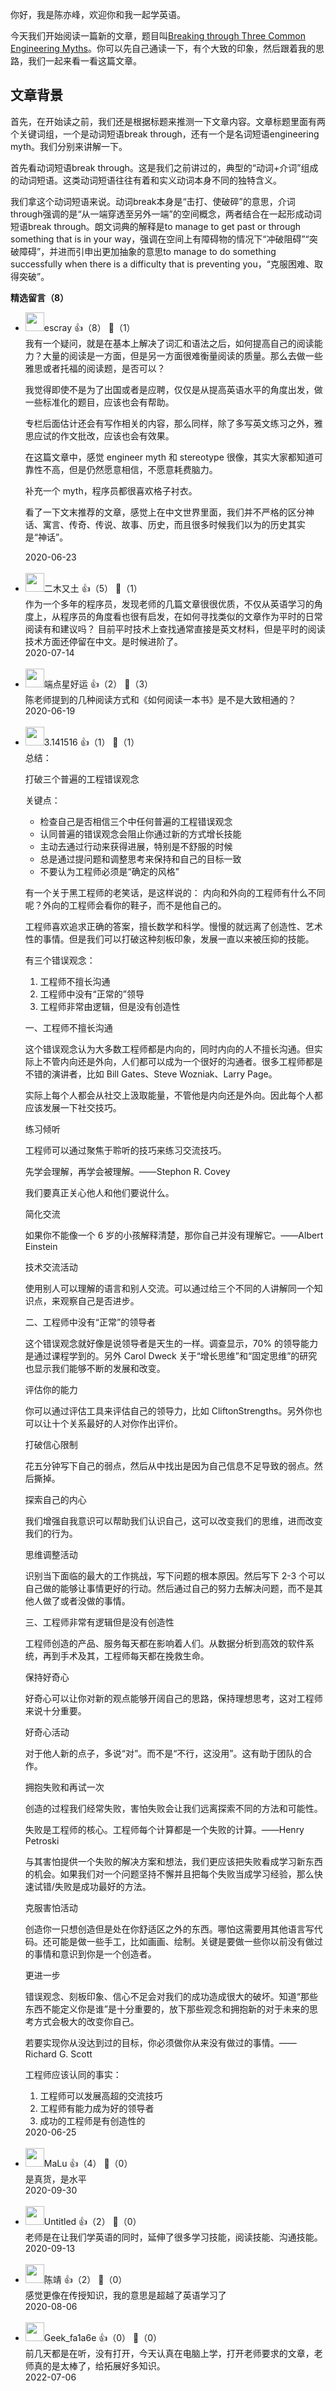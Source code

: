 你好，我是陈亦峰，欢迎你和我一起学英语。

今天我们开始阅读一篇新的文章，题目叫[Breaking through Three Common Engineering Myths](https://www.infoq.com/articles/breaking-through-engineering-myths/)。你可以先自己通读一下，有个大致的印象，然后跟着我的思路，我们一起来看一看这篇文章。

## 文章背景

首先，在开始读之前，我们还是根据标题来推测一下文章内容。文章标题里面有两个关键词组，一个是动词短语break through，还有一个是名词短语engineering myth。我们分别来讲解一下。

首先看动词短语break through。这是我们之前讲过的，典型的“动词+介词”组成的动词短语。这类动词短语往往有着和实义动词本身不同的独特含义。

我们拿这个动词短语来说。动词break本身是“击打、使破碎”的意思，介词through强调的是“从一端穿透至另外一端”的空间概念，两者结合在一起形成动词短语break through。朗文词典的解释是to manage to get past or through something that is in your way，强调在空间上有障碍物的情况下“冲破阻碍”“突破障碍”，并进而引申出更加抽象的意思to manage to do something successfully when there is a difficulty that is preventing you，“克服困难、取得突破”。
<div><strong>精选留言（8）</strong></div><ul>
<li><img src="https://static001.geekbang.org/account/avatar/00/0f/92/6d/becd841a.jpg" width="30px"><span>escray</span> 👍（8） 💬（1）<div>我有一个疑问，就是在基本上解决了词汇和语法之后，如何提高自己的阅读能力？大量的阅读是一方面，但是另一方面很难衡量阅读的质量。那么去做一些雅思或者托福的阅读题，是否可以？

我觉得即使不是为了出国或者是应聘，仅仅是从提高英语水平的角度出发，做一些标准化的题目，应该也会有帮助。

专栏后面估计还会有写作相关的内容，那么同样，除了多写英文练习之外，雅思应试的作文批改，应该也会有效果。

在这篇文章中，感觉 engineer myth 和 stereotype 很像，其实大家都知道可靠性不高，但是仍然愿意相信，不愿意耗费脑力。

补充一个 myth，程序员都很喜欢格子衬衣。

看了一下文末推荐的文章，感觉上在中文世界里面，我们并不严格的区分神话、寓言、传奇、传说、故事、历史，而且很多时候我们以为的历史其实是“神话”。</div>2020-06-23</li><br/><li><img src="https://static001.geekbang.org/account/avatar/00/13/ca/43/63bdc516.jpg" width="30px"><span>二木又土</span> 👍（5） 💬（1）<div>作为一个多年的程序员，发现老师的几篇文章很很优质，不仅从英语学习的角度上，从程序员的角度看也很有启发，在如何寻找类似的文章作为平时的日常阅读有和建议吗？ 目前平时技术上查找通常直接是英文材料，但是平时的阅读技术方面还停留在中文。是时候进阶了。</div>2020-07-14</li><br/><li><img src="https://static001.geekbang.org/account/avatar/00/14/c0/15/be72b945.jpg" width="30px"><span>端点星好运</span> 👍（2） 💬（3）<div>陈老师提到的几种阅读方式和《如何阅读一本书》是不是大致相通的？</div>2020-06-19</li><br/><li><img src="https://static001.geekbang.org/account/avatar/00/0f/76/3d/8120438b.jpg" width="30px"><span>3.141516</span> 👍（1） 💬（1）<div>总结：

打破三个普遍的工程错误观念

关键点：
* 检查自己是否相信三个中任何普遍的工程错误观念
* 认同普遍的错误观念会阻止你通过新的方式增长技能
* 主动去通过行动来获得进展，特别是不舒服的时候
* 总是通过提问题和调整思考来保持和自己的目标一致
* 不要认为工程师必须是“确定的风格”

有一个关于黑工程师的老笑话，是这样说的：
内向和外向的工程师有什么不同呢？外向的工程师会看你的鞋子，而不是他自己的。

工程师喜欢追求正确的答案，擅长数学和科学。慢慢的就远离了创造性、艺术性的事情。但是我们可以打破这种刻板印象，发展一直以来被压抑的技能。

有三个错误观念：
1. 工程师不擅长沟通
2. 工程师中没有“正常的”领导
3. 工程师非常由逻辑，但是没有创造性

一、工程师不擅长沟通

这个错误观念认为大多数工程师都是内向的，同时内向的人不擅长沟通。但实际上不管内向还是外向，人们都可以成为一个很好的沟通者。很多工程师都是不错的演讲者，比如 Bill Gates、Steve Wozniak、Larry Page。

实际上每个人都会从社交上汲取能量，不管他是内向还是外向。因此每个人都应该发展一下社交技巧。

练习倾听

工程师可以通过聚焦于聆听的技巧来练习交流技巧。

先学会理解，再学会被理解。——Stephon R. Covey

我们要真正关心他人和他们要说什么。

简化交流

如果你不能像一个 6 岁的小孩解释清楚，那你自己并没有理解它。——Albert Einstein

技术交流活动

使用别人可以理解的语言和别人交流。可以通过给三个不同的人讲解同一个知识点，来观察自己是否进步。

二、工程师中没有“正常”的领导者

这个错误观念就好像是说领导者是天生的一样。调查显示，70% 的领导能力是通过课程学到的。另外 Carol Dweck 关于“增长思维”和“固定思维”的研究也显示我们能够不断的发展和改变。

评估你的能力

你可以通过评估工具来评估自己的领导力，比如 CliftonStrengths。另外你也可以让十个关系最好的人对你作出评价。

打破信心限制

花五分钟写下自己的弱点，然后从中找出是因为自己信息不足导致的弱点。然后撕掉。

探索自己的内心

我们增强自我意识可以帮助我们认识自己，这可以改变我们的思维，进而改变我们的行为。

思维调整活动

识别当下面临的最大的工作挑战，写下问题的根本原因。然后写下 2-3 个可以自己做的能够让事情更好的行动。然后通过自己的努力去解决问题，而不是其他人做了或者没做的事情。

三、工程师非常有逻辑但是没有创造性

工程师创造的产品、服务每天都在影响着人们。从数据分析到高效的软件系统，再到手术及其，工程师每天都在挽救生命。

保持好奇心

好奇心可以让你对新的观点能够开阔自己的思路，保持理想思考，这对工程师来说十分重要。

好奇心活动

对于他人新的点子，多说“对”。而不是“不行，这没用”。这有助于团队的合作。

拥抱失败和再试一次

创造的过程我们经常失败，害怕失败会让我们远离探索不同的方法和可能性。

失败是工程师的核心。工程师每个计算都是一个失败的计算。——Henry Petroski

与其害怕提供一个失败的解决方案和想法，我们更应该把失败看成学习新东西的机会。如果我们对一个问题坚持不懈并且把每个失败当成学习经验，那么快速试错&#47;失败是成功最好的方法。

克服害怕活动

创造你一只想创造但是处在你舒适区之外的东西。哪怕这需要用其他语言写代码。还可能是做一些手工，比如画画、绘制。关键是要做一些你以前没有做过的事情和意识到你是一个创造者。

更进一步

错误观念、刻板印象、信心不足会对我们的成功造成很大的破坏。知道“那些东西不能定义你是谁”是十分重要的，放下那些观念和拥抱新的对于未来的思考方式会极大的改变你自己。

若要实现你从没达到过的目标，你必须做你从来没有做过的事情。——Richard G. Scott

工程师应该认同的事实：
1. 工程师可以发展高超的交流技巧
2. 工程师有能力成为好的领导者
3. 成功的工程师是有创造性的
</div>2020-06-25</li><br/><li><img src="https://static001.geekbang.org/account/avatar/00/10/88/a7/fb383ef7.jpg" width="30px"><span>MaLu</span> 👍（4） 💬（0）<div>是真货，是水平</div>2020-09-30</li><br/><li><img src="https://static001.geekbang.org/account/avatar/00/0f/dc/68/006ba72c.jpg" width="30px"><span>Untitled</span> 👍（2） 💬（0）<div>老师是在让我们学英语的同时，延伸了很多学习技能，阅读技能、沟通技能。</div>2020-09-13</li><br/><li><img src="https://static001.geekbang.org/account/avatar/00/11/82/1a/64ec25ff.jpg" width="30px"><span>陈靖</span> 👍（2） 💬（0）<div>感觉更像在传授知识，我的意思是超越了英语学习了</div>2020-08-06</li><br/><li><img src="https://wx.qlogo.cn/mmopen/vi_32/Q0j4TwGTfTKIFIzzHKIFPWwKf5MKvO4Ncjib1hbBzFCsGP6A64lkptR81BH9Y6VlwjrUKkd5fdqyoZOpMJogxDA/132" width="30px"><span>Geek_fa1a6e</span> 👍（0） 💬（0）<div>前几天都是在听，没有打开，今天认真在电脑上学，打开老师要求的文章，老师真的是太棒了，给拓展好多知识。
</div>2022-07-06</li><br/>
</ul>